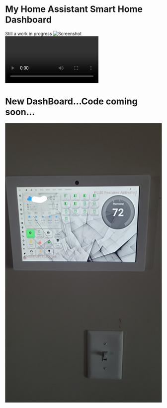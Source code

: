 # My Home Assistant Smart Home Dashboard
Still a work in progress
![Screenshot](/main.png?raw=true)
![Video](/video.mp4?raw=true)

# New DashBoard...Code coming soon...
![Screenshot](/kiosk.jpg?raw=true)
